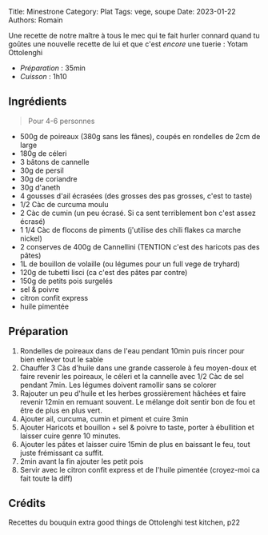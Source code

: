 Title: Minestrone
Category: Plat
Tags: vege, soupe
Date: 2023-01-22
Authors: Romain

Une recette de notre maître à tous le mec qui te fait hurler connard quand tu goûtes une nouvelle recette de lui et que c'est *encore* une tuerie : Yotam Ottolenghi

- *Préparation* : 35min
- *Cuisson* : 1h10

## Ingrédients
> Pour 4-6 personnes

- 500g de poireaux (380g sans les fânes), coupés en rondelles de 2cm de large
- 180g de céleri
- 3 bâtons de cannelle
- 30g de persil
- 30g de coriandre
- 30g d'aneth
- 4 gousses d'ail écrasées (des grosses des pas grosses, c'est to taste)
- 1/2 Càc de curcuma moulu
- 2 Càc de cumin (un peu écrasé. Si ca sent terriblement bon c'est assez écrasé)
- 1 1/4 Càc de flocons de piments (j'utilise des chili flakes ca marche nickel)
- 2 conserves de 400g de Cannellini (TENTION c'est des haricots pas des pâtes)
- 1L de bouillon de volaille (ou légumes pour un full vege de tryhard)
- 120g de tubetti lisci (ca c'est des pâtes par contre)
- 150g de petits pois surgelés
- sel & poivre
- citron confit express
- huile pimentée

## Préparation

1. Rondelles de poireaux dans de l'eau pendant 10min puis rincer pour bien enlever tout le sable
2. Chauffer 3 Càs d'huile dans une grande casserole à feu moyen-doux et faire revenir les poireaux, le céleri et la cannelle avec 1/2 Càc de sel pendant 7min. Les légumes doivent ramollir sans se colorer
3. Rajouter un peu d'huile et les herbes grossièrement hâchées et faire revenir 12min en remuant souvent. Le mélange doit sentir bon de fou et être de plus en plus vert.
4. Ajouter ail, curcuma, cumin et piment et cuire 3min
5. Ajouter Haricots et bouillon + sel & poivre to taste, porter à ébullition et laisser cuire genre 10 minutes.
6. Ajouter les pâtes et laisser cuire 15min de plus en baissant le feu, tout juste frémissant ca suffit.
7. 2min avant la fin ajouter les petit pois
8. Servir avec le citron confit express et de l'huile pimentée (croyez-moi ca fait toute la diff)

## Crédits
Recettes du bouquin extra good things de Ottolenghi test kitchen, p22
